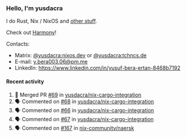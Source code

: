 ### Hello, I'm yusdacra

I do Rust, Nix / NixOS and [other stuff](https://yusdacra.gitlab.io/about).

Check out [Harmony](https://github.com/harmony-development)!

Contacts:
- Matrix: [@yusdacra:nixos.dev](https://matrix.to/#/@yusdacra:nixos.dev) or [@yusdacra:tchncs.de](https://matrix.to/#/@yusdacra:tchncs.de)
- E-mail: y.bera003.06@pm.me
- LinkedIn: https://www.linkedin.com/in/yusuf-bera-ertan-8468b7192

#### Recent activity

<!--START_SECTION:activity-->
1. 🎉 Merged PR [#69](https://github.com/yusdacra/nix-cargo-integration/pull/69) in [yusdacra/nix-cargo-integration](https://github.com/yusdacra/nix-cargo-integration)
2. 🗣 Commented on [#68](https://github.com/yusdacra/nix-cargo-integration/issues/68) in [yusdacra/nix-cargo-integration](https://github.com/yusdacra/nix-cargo-integration)
3. 🗣 Commented on [#66](https://github.com/yusdacra/nix-cargo-integration/issues/66) in [yusdacra/nix-cargo-integration](https://github.com/yusdacra/nix-cargo-integration)
4. 🗣 Commented on [#67](https://github.com/yusdacra/nix-cargo-integration/issues/67) in [yusdacra/nix-cargo-integration](https://github.com/yusdacra/nix-cargo-integration)
5. 🗣 Commented on [#167](https://github.com/nix-community/naersk/issues/167) in [nix-community/naersk](https://github.com/nix-community/naersk)
<!--END_SECTION:activity-->
